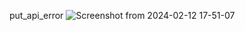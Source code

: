 
put_api_error ![Screenshot from 2024-02-12 17-51-07](https://github.com/sakshiandhale12/Flask_api/assets/101056476/407d57d8-1c74-46bd-9803-69dc29b490fb)
